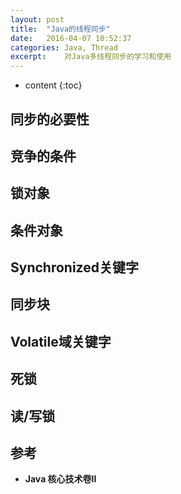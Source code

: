 ```yaml
---
layout:	post
title:	"Java的线程同步"
date:	2016-04-07 10:52:37
categories:	Java, Thread
excerpt:	对Java多线程同步的学习和使用
---
```


* content
{:toc}

## 同步的必要性

## 竞争的条件

## 锁对象

## 条件对象

## Synchronized关键字

## 同步块

## Volatile域关键字

## 死锁

## 读/写锁

## 参考

* **Java 核心技术卷II**
